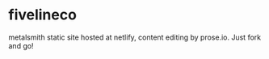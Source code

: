 # fivelineco
metalsmith static site hosted at netlify, content editing by prose.io.  Just fork and go!
